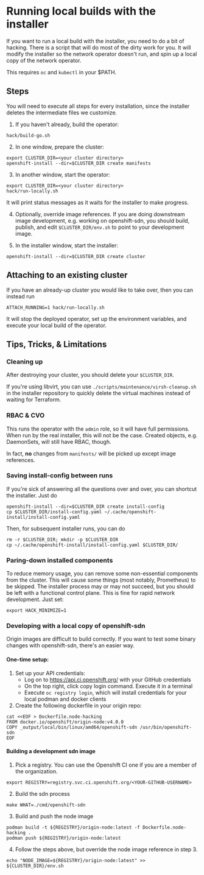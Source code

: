 # Running local builds with the installer

If you want to run a local build with the installer, you need to do a bit of hacking. There is a script that will do most of the dirty work for you. It will modify the installer so the network operator doesn't run, and spin up a local copy of the network operator.

This requires `oc` and `kubectl` in your $PATH.

## Steps

You will need to execute all steps for every installation, since the installer deletes the intermediate files we customize.

1. If you haven't already, build the operator:

```
hack/build-go.sh
```

2. In one window, prepare the cluster:

```
export CLUSTER_DIR=<your cluster directory>
openshift-install --dir=$CLUSTER_DIR create manifests
```

3. In another window, start the operator:

```
export CLUSTER_DIR=<your cluster directory>
hack/run-locally.sh
```

It will print status messages as it waits for the installer to make progress.

4. Optionally, override image references. If you are doing downstream image development, e.g. working on openshift-sdn, you should build, publish, and edit `$CLUSTER_DIR/env.sh` to point to your development image.

5. In the installer window, start the installer:

```
openshift-install --dir=$CLUSTER_DIR create cluster
```

## Attaching to an existing cluster

If you have an already-up cluster you would like to take over, then you can instead run

```
ATTACH_RUNNING=1 hack/run-locally.sh
```

It will stop the deployed operator, set up the environment variables, and execute
your local build of the operator.

## Tips, Tricks, & Limitations

### Cleaning up
After destroying your cluster, you should delete your `$CLUSTER_DIR`.

If you're using libvirt, you can use `./scripts/maintenance/virsh-cleanup.sh` in the installer repository to quickly delete the virtual machines instead of waiting for Terraform.

### RBAC & CVO
This runs the operator with the `admin` role, so it will have full permissions. When run by the real installer, this will not be the case. Created objects, e.g. DaemonSets, will still have RBAC, though.

In fact, **no** changes from `manifests/` will be picked up except image references.

### Saving install-config between runs
If you're sick of answering all the questions over and over, you can shortcut the installer. Just do
```
openshift-install --dir=$CLUSTER_DIR create install-config
cp $CLUSTER_DIR/install-config.yaml ~/.cache/openshift-install/install-config.yaml
```

Then, for subsequent installer runs, you can do
```
rm -r $CLUSTER_DIR; mkdir -p $CLUSTER_DIR
cp ~/.cache/openshift-install/install-config.yaml $CLUSTER_DIR/
```

### Paring-down installed components
To reduce memory usage, you can remove some non-essential components from the cluster. This will cause some things (most notably, Prometheus) to be skipped. The installer process may or may not succeed, but you should be left with a functional control plane. This is fine for rapid network development. Just set:
```
export HACK_MINIMIZE=1
```

### Developing with a local copy of openshift-sdn

Origin images are difficult to build correctly. If you want to test some binary changes with openshift-sdn, there's an easier way.

#### One-time setup:
1. Set up your API credentials:
    - Log on to https://api.ci.openshift.org/ with your GitHub credentials
    - On the top right, click copy login command. Execute it in a terminal
    - Execute `oc registry login`, which will install credentials for your local podman and docker clients
2. Create the following dockerfile in your origin repo:
```
cat <<EOF > Dockerfile.node-hacking
FROM docker.io/openshift/origin-node:v4.0.0
COPY _output/local/bin/linux/amd64/openshift-sdn /usr/bin/openshift-sdn
EOF
```

#### Building a development sdn image
1.  Pick a registry. You can use the Openshift CI one if you are a member of the organization.
```
export REGISTRY=registry.svc.ci.openshift.org/<YOUR-GITHUB-USERNAME>
```

2. Build the sdn process
```
make WHAT=./cmd/openshift-sdn
```

3. Build and push the node image
```
podman build -t ${REGISTRY}/origin-node:latest -f Dockerfile.node-hacking .
podman push ${REGISTRY}/origin-node:latest
```

4. Follow the steps above, but override the node image reference in step 3.
```
echo "NODE_IMAGE=${REGISTRY}/origin-node:latest" >> ${CLUSTER_DIR}/env.sh
```
